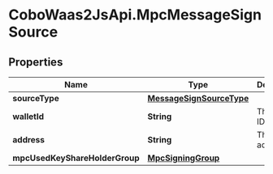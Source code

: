 # CoboWaas2JsApi.MpcMessageSignSource

## Properties

Name | Type | Description | Notes
------------ | ------------- | ------------- | -------------
**sourceType** | [**MessageSignSourceType**](MessageSignSourceType.md) |  | 
**walletId** | **String** | The wallet ID. | 
**address** | **String** | The wallet address. | 
**mpcUsedKeyShareHolderGroup** | [**MpcSigningGroup**](MpcSigningGroup.md) |  | [optional] 


